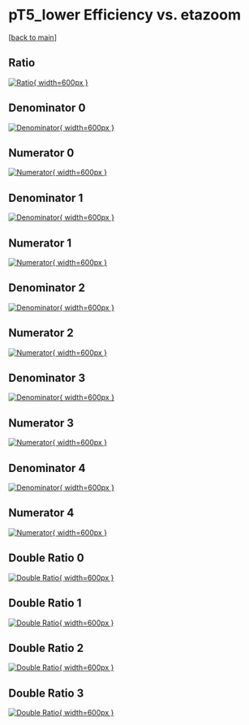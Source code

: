 # pT5_lower Efficiency vs. etazoom

[[back to main](./)]



## Ratio

[![Ratio](../mtv/var/pT5_lower_loweta_11_-1_eff_etazoom.png){ width=600px }](../mtv/var/pT5_lower_loweta_11_-1_eff_etazoom.pdf)

## Denominator 0

[![Denominator](../mtv/den/pT5_lower_loweta_11_-1_eff_etazoom_den0.png){ width=600px }](../mtv/den/pT5_lower_loweta_11_-1_eff_etazoom_den0.pdf)

## Numerator 0

[![Numerator](../mtv/num/pT5_lower_loweta_11_-1_eff_etazoom_num0.png){ width=600px }](../mtv/num/pT5_lower_loweta_11_-1_eff_etazoom_num0.pdf)

## Denominator 1

[![Denominator](../mtv/den/pT5_lower_loweta_11_-1_eff_etazoom_den1.png){ width=600px }](../mtv/den/pT5_lower_loweta_11_-1_eff_etazoom_den1.pdf)

## Numerator 1

[![Numerator](../mtv/num/pT5_lower_loweta_11_-1_eff_etazoom_num1.png){ width=600px }](../mtv/num/pT5_lower_loweta_11_-1_eff_etazoom_num1.pdf)

## Denominator 2

[![Denominator](../mtv/den/pT5_lower_loweta_11_-1_eff_etazoom_den2.png){ width=600px }](../mtv/den/pT5_lower_loweta_11_-1_eff_etazoom_den2.pdf)

## Numerator 2

[![Numerator](../mtv/num/pT5_lower_loweta_11_-1_eff_etazoom_num2.png){ width=600px }](../mtv/num/pT5_lower_loweta_11_-1_eff_etazoom_num2.pdf)

## Denominator 3

[![Denominator](../mtv/den/pT5_lower_loweta_11_-1_eff_etazoom_den3.png){ width=600px }](../mtv/den/pT5_lower_loweta_11_-1_eff_etazoom_den3.pdf)

## Numerator 3

[![Numerator](../mtv/num/pT5_lower_loweta_11_-1_eff_etazoom_num3.png){ width=600px }](../mtv/num/pT5_lower_loweta_11_-1_eff_etazoom_num3.pdf)

## Denominator 4

[![Denominator](../mtv/den/pT5_lower_loweta_11_-1_eff_etazoom_den4.png){ width=600px }](../mtv/den/pT5_lower_loweta_11_-1_eff_etazoom_den4.pdf)

## Numerator 4

[![Numerator](../mtv/num/pT5_lower_loweta_11_-1_eff_etazoom_num4.png){ width=600px }](../mtv/num/pT5_lower_loweta_11_-1_eff_etazoom_num4.pdf)

## Double Ratio 0

[![Double Ratio](../mtv/ratio/pT5_lower_loweta_11_-1_eff_etazoom_ratio0.png){ width=600px }](../mtv/ratio/pT5_lower_loweta_11_-1_eff_etazoom_ratio0.pdf)

## Double Ratio 1

[![Double Ratio](../mtv/ratio/pT5_lower_loweta_11_-1_eff_etazoom_ratio1.png){ width=600px }](../mtv/ratio/pT5_lower_loweta_11_-1_eff_etazoom_ratio1.pdf)

## Double Ratio 2

[![Double Ratio](../mtv/ratio/pT5_lower_loweta_11_-1_eff_etazoom_ratio2.png){ width=600px }](../mtv/ratio/pT5_lower_loweta_11_-1_eff_etazoom_ratio2.pdf)

## Double Ratio 3

[![Double Ratio](../mtv/ratio/pT5_lower_loweta_11_-1_eff_etazoom_ratio3.png){ width=600px }](../mtv/ratio/pT5_lower_loweta_11_-1_eff_etazoom_ratio3.pdf)


